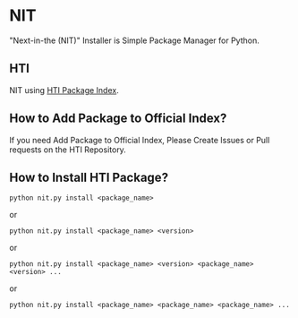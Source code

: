 # NIT
"Next-in-the (NIT)" Installer is Simple Package Manager for Python.

## HTI
NIT using [HTI Package Index](https://github.com/DiamondGotCat/HTI).

## How to Add Package to Official Index?
If you need Add Package to Official Index, Please Create Issues or Pull requests on the HTI Repository.

## How to Install HTI Package?
```
python nit.py install <package_name>
```
or
```
python nit.py install <package_name> <version>
```
or
```
python nit.py install <package_name> <version> <package_name> <version> ...
```
or
```
python nit.py install <package_name> <package_name> <package_name> ...
```

